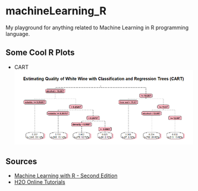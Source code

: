 # machineLearning_R

My playground for anything related to Machine Learning in R programming language.


## Some Cool R Plots
* CART
[![Estimating Quality of White Wine with Classification and Regression Trees (CART)](https://github.com/PeacePeach/machineLearning_R/blob/master/Machine%20Learning%20with%20R/Graphs/wine_cart.png)](#feature)

## Sources
* [Machine Learning with R - Second Edition](https://github.com/dataspelunking)
* [H2O Online Tutorials](https://github.com/h2oai/h2o-tutorials)
